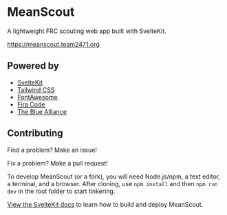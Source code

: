 # MeanScout

A lightweight FRC scouting web app built with SvelteKit.

https://meanscout.team2471.org

## Powered by

- [SvelteKit](https://kit.svelte.dev/)
- [Tailwind CSS](https://tailwindcss.com/)
- [FontAwesome](https://fontawesome.com/)
- [Fira Code](https://github.com/tonsky/FiraCode)
- [The Blue Alliance](https://www.thebluealliance.com/)

## Contributing

Find a problem? Make an issue!

Fix a problem? Make a pull request!

To develop MeanScout (or a fork), you will need Node.js/npm, a text editor, a terminal, and a browser. After cloning, use `npm install` and then `npm run dev` in the root folder to start tinkering.

[View the SvelteKit docs](https://kit.svelte.dev/docs/building-your-app) to learn how to build and deploy MeanScout.
